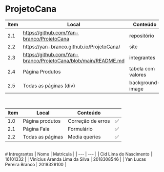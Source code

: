 # ProjetoCana

| Item | Local | Conteúdo |  |
| --- | --- | --- | --- |
| 2.1 | https://github.com/Yan-branco/ProjetoCana | repositório | ✅ |
| 2.2 | https://yan-branco.github.io/ProjetoCana/ | site | ✅ |
| 2.3 | https://github.com/Yan-branco/ProjetoCana/blob/main/README.md | integrantes | ✅ |
| 2.4 | Página Produtos | tabela com valores | ✅ |
| 2.5 | Todas as páginas (div) | background-image | ✅ |


<br>

| Item | Local | Conteúdo |  |
| --- | --- | --- | --- |
| 1.0 | Página produtos | Correção de erros | ✅ |
| 2.1 | Página Fale | Formulário | ✅ |
| 2.2 | Todas as páginas | Media queries | ✅ |

<br>
# Intregrantes
| Nome | Matricula |
| --- | --- |
| Cid Lima do Nascimento | 16101332 |
| Vinícius Aranda Lima da Silva | 2018308546 |
| Yan Lucas Pereira Branco | 2018328100 |
